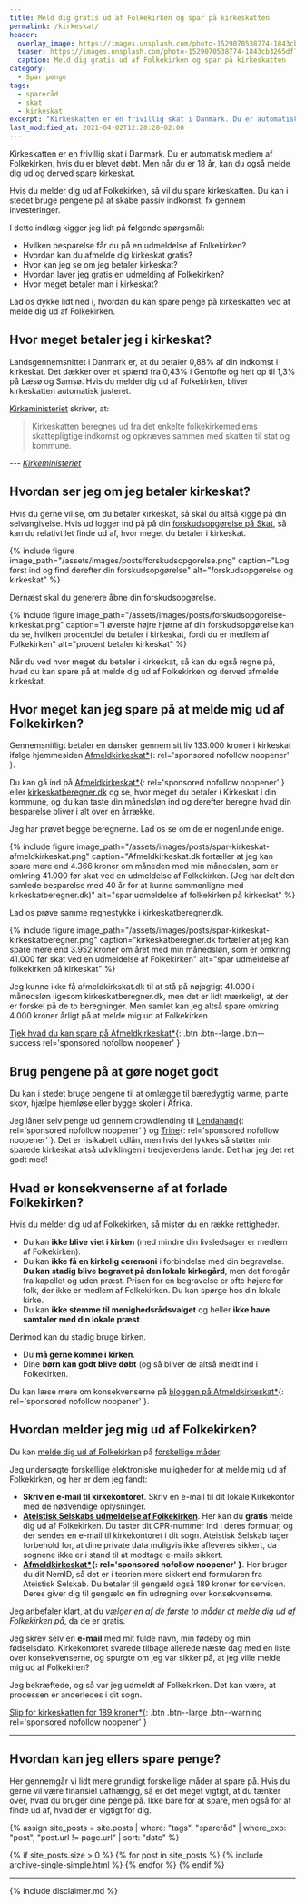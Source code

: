 ```yaml
---
title: Meld dig gratis ud af Folkekirken og spar på kirkeskatten
permalink: /kirkeskat/
header:
  overlay_image: https://images.unsplash.com/photo-1529070538774-1843cb3265df?ixid=MXwxMjA3fDB8MHxwaG90by1wYWdlfHx8fGVufDB8fHw%3D&ixlib=rb-1.2.1&auto=format&fit=crop&w=1900&q=80
  teaser: https://images.unsplash.com/photo-1529070538774-1843cb3265df?ixid=MXwxMjA3fDB8MHxwaG90by1wYWdlfHx8fGVufDB8fHw%3D&ixlib=rb-1.2.1&auto=format&fit=crop&w=400&q=80
  caption: Meld dig gratis ud af Folkekirken og spar på kirkeskatten
category:
  - Spar penge
tags:
  - spareråd
  - skat
  - kirkeskat
excerpt: "Kirkeskatten er en frivillig skat i Danmark. Du er automatisk medlem af Folkekirken, hvis du er blevet døbt. Men når du er 18 år, kan du også melde dig ud."
last_modified_at: 2021-04-02T12:20:28+02:00
---
```

Kirkeskatten er en frivillig skat i Danmark. Du er automatisk medlem af Folkekirken, hvis du er blevet døbt. Men når du er 18 år, kan du også melde dig ud og derved spare kirkeskat. 

Hvis du melder dig ud af Folkekirken, så vil du spare kirkeskatten. Du kan i stedet bruge pengene på at skabe passiv indkomst, fx gennem investeringer.

I dette indlæg kigger jeg lidt på følgende spørgsmål:

- Hvilken besparelse får du på en udmeldelse af Folkekirken?
- Hvordan kan du afmelde dig kirkeskat gratis?
- Hvor kan jeg se om jeg betaler kirkeskat?
- Hvordan laver jeg gratis en udmelding af Folkekirken?
- Hvor meget betaler man i kirkeskat?

Lad os dykke lidt ned i, hvordan du kan spare penge på kirkeskatten ved at melde dig ud af Folkekirken.

## Hvor meget betaler jeg i kirkeskat?

Landsgennemsnittet i Danmark er, at du betaler 0,88% af din indkomst i kirkeskat. Det dækker over et spænd fra 0,43% i Gentofte og helt op til 1,3% på Læsø og Samsø. Hvis du melder dig ud af Folkekirken, bliver kirkeskatten automatisk justeret.

[Kirkeministeriet](https://www.km.dk/folkekirken/oekonomi/kirkeskat) skriver, at:

> Kirkeskatten beregnes ud fra det enkelte folkekirkemedlems skattepligtige indkomst og opkræves sammen med skatten til stat og kommune.

--- <cite>[Kirkeministeriet](https://www.km.dk/folkekirken/oekonomi/kirkeskat)</cite>

## Hvordan ser jeg om jeg betaler kirkeskat?

Hvis du gerne vil se, om du betaler kirkeskat, så skal du altså kigge på din selvangivelse.
Hvis ud logger ind på på din [forskudsopgørelse på Skat](https://skat.dk/skat.aspx?oid=2234502), så kan du relativt let finde ud af, hvor meget du betaler i kirkeskat.

{% include figure image_path="/assets/images/posts/forskudsopgorelse.png" caption="Log først ind og find derefter din forskudsopgørelse" alt="forskudsopgørelse og kirkeskat" %}

Dernæst skal du generere åbne din forskudsopgørelse.

{% include figure image_path="/assets/images/posts/forskudsopgorelse-kirkeskat.png" caption="I øverste højre hjørne af din forskudsopgørelse kan du se, hvilken procentdel du betaler i kirkeskat, fordi du er medlem af Folkekirken" alt="procent betaler kirkeskat" %}

Når du ved hvor meget du betaler i kirkeskat, så kan du også regne på, hvad du kan spare på at melde dig ud af Folkekirken og derved afmelde kirkeskat.

## Hvor meget kan jeg spare på at melde mig ud af Folkekirken?

Gennemsnitligt betaler en dansker gennem sit liv 133.000 kroner i kirkeskat ifølge hjemmesiden [Afmeldkirkeskat\*](/go/afmeldkirkeskat/){: rel='sponsored nofollow noopener' }.

Du kan gå ind på [Afmeldkirkeskat\*](/go/afmeldkirkeskat/){: rel='sponsored nofollow noopener' } eller [kirkeskatberegner.dk](https://www.kirkeskatberegner.dk/) og se, hvor meget du betaler i Kirkeskat i din kommune, og du kan taste din månedsløn ind og derefter beregne hvad din besparelse bliver i alt over en årrække.

Jeg har prøvet begge beregnerne. Lad os se om de er nogenlunde enige.

{% include figure image_path="/assets/images/posts/spar-kirkeskat-afmeldkirkeskat.png" caption="Afmeldkirkeskat.dk fortæller at jeg kan spare mere end 4.366 kroner om måneden med min månedsløn, som er omkring 41.000 før skat ved en udmeldelse af Folkekirken. (Jeg har delt den samlede besparelse med 40 år for at kunne sammenligne med kirkeskatberegner.dk)" alt="spar udmeldelse af folkekirken på kirkeskat" %}

Lad os prøve samme regnestykke i kirkeskatberegner.dk.

{% include figure image_path="/assets/images/posts/spar-kirkeskat-kirkeskatberegner.png" caption="kirkeskatberegner.dk fortæller at jeg kan spare mere end 3.952 kroner om året med min månedsløn, som er omkring 41.000 før skat ved en udmeldelse af Folkekirken" alt="spar udmeldelse af folkekirken på kirkeskat" %}

Jeg kunne ikke få afmeldkirkskat.dk til at stå på nøjagtigt 41.000 i månedsløn ligesom kirkeskatberegner.dk, men det er lidt mærkeligt, at der er forskel på de to beregninger. Men samlet kan jeg altså spare omkring 4.000 kroner årligt på at melde mig ud af Folkekirken.

[Tjek hvad du kan spare på Afmeldkirkeskat*](/go/afmeldkirkeskat/){: .btn .btn--large .btn--success rel='sponsored nofollow noopener' }

## Brug pengene på at gøre noget godt

Du kan i stedet bruge pengene til at omlægge til bæredygtig varme, plante skov, hjælpe hjemløse eller bygge skoler i Afrika.

Jeg låner selv penge ud gennem crowdlending til [Lendahand](/go/lendahand/){: rel='sponsored nofollow noopener' } og [Trine](/go/trine/){: rel='sponsored nofollow noopener' }. Det er risikabelt udlån, men hvis det lykkes så støtter min sparede kirkeskat altså udviklingen i tredjeverdens lande. Det har jeg det ret godt med!

## Hvad er konsekvenserne af at forlade Folkekirken?

Hvis du melder dig ud af Folkekirken, så mister du en række rettigheder.

* Du kan **ikke blive viet i kirken** (med mindre din livsledsager er medlem af Folkekirken).
* Du kan **ikke få en kirkelig ceremoni** i forbindelse med din begravelse. **Du kan stadig blive begravet på den lokale kirkegård**, men det foregår fra kapellet og uden præst. Prisen for en begravelse er ofte højere for folk, der ikke er medlem af Folkekirken. Du kan spørge hos din lokale kirke.
* Du kan **ikke stemme til menighedsrådsvalget** og heller **ikke have samtaler med din lokale præst**.

Derimod kan du stadig bruge kirken.

* Du **må gerne komme i kirken**.
* Dine **børn kan godt blive døbt** (og så bliver de altså meldt ind i Folkekirken.

Du kan læse mere om konsekvenserne på [bloggen på Afmeldkirkeskat*](/go/afmeldkirkeskat/){: rel='sponsored nofollow noopener' }.

## Hvordan melder jeg mig ud af Folkekirken?

Du kan [melde dig ud af Folkekirken](https://www.borger.dk/samfund-og-rettigheder/Medlemskab-af-folkekirken) på [forskellige måder](https://www.folkekirken.dk/om-folkekirken/medlemskab).

Jeg undersøgte forskellige elektroniske muligheder for at melde mig ud af Folkekirken, og her er dem jeg fandt:

* **Skriv en e-mail til kirkekontoret**. Skriv en e-mail til dit lokale Kirkekontor med de nødvendige oplysninger.
* **[Ateistisk Selskabs udmeldelse af Folkekirken](https://udmeldelsefolkekirken.dk/)**. Her kan du **gratis** melde dig ud af Folkekirken. Du taster dit CPR-nummer ind i deres formular, og der sendes en e-mail til kirkekontoret i dit sogn. Ateistisk Selskab tager forbehold for, at dine private data muligvis ikke afleveres sikkert, da sognene ikke er i stand til at modtage e-mails sikkert.
* **[Afmeldkirkeskat*](/go/afmeldkirkeskat/){: rel='sponsored nofollow noopener' }**. Her bruger du dit NemID, så det er i teorien mere sikkert end formularen fra Ateistisk Selskab. Du betaler til gengæld også 189 kroner for servicen. Deres giver dig til gengæld en fin udregning over konsekvenserne.

Jeg anbefaler klart, at du *vælger en af de første to måder at melde dig ud af Folkekirken på*, da de er gratis.

Jeg skrev selv en **e-mail** med mit fulde navn, min fødeby og min fødselsdato. Kirkekontoret svarede tilbage allerede næste dag med en liste over konsekvenserne, og spurgte om jeg var sikker på, at jeg ville melde mig ud af Folkekiren?

Jeg bekræftede, og så var jeg udmeldt af Folkekirken. Det kan være, at processen er anderledes i dit sogn.

[Slip for kirkeskatten for 189 kroner*](/go/afmeldkirkeskat/){: .btn .btn--large .btn--warning rel='sponsored nofollow noopener' }

***

## Hvordan kan jeg ellers spare penge?

Her gennemgår vi lidt mere grundigt forskellige måder at spare på. Hvis du gerne vil være finansiel uafhængig, så er det meget vigtigt, at du tænker over, hvad du bruger dine penge på. Ikke bare for at spare, men også for at finde ud af, hvad der er vigtigt for dig.

{% assign site_posts = site.posts | where: "tags", "spareråd" | where_exp: "post", "post.url != page.url" | sort: "date" %}

{% if site_posts.size > 0 %}
  {% for post in site_posts %}
    {% include archive-single-simple.html %}
  {% endfor %}
{% endif %}

***

{% include disclaimer.md %}
